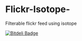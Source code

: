 Flickr-Isotope-
===============

Filterable flickr feed using isotope


[![Bitdeli Badge](https://d2weczhvl823v0.cloudfront.net/w3bninja/flickr-isotope/trend.png)](https://bitdeli.com/free "Bitdeli Badge")

